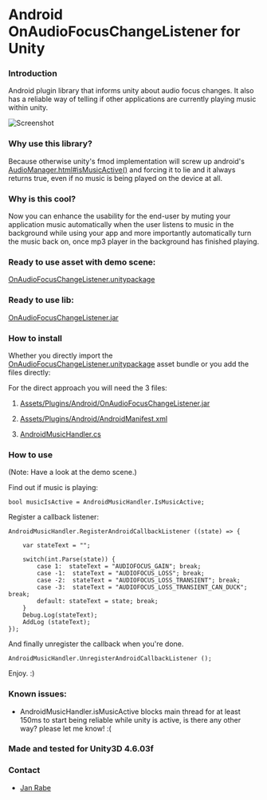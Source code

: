 Android OnAudioFocusChangeListener for Unity
============================================

### Introduction

Android plugin library that informs unity about audio focus changes. It also has a reliable way of telling if other applications are currently playing music within unity.

![Screenshot](https://raw.githubusercontent.com/kibotu/AndroidOnAudioFocusChangeListenerForUnity/master/Screenshot.png)

### Why use this library?

Because otherwise unity's fmod implementation will screw up android's [AudioManager.html#isMusicActive()](http://goo.gl/Aavbhr) and forcing it to lie and it always returns true, even if no music is being played on the device at all.

### Why is this cool?

Now you can enhance the usability for the end-user by muting your application music automatically when the user listens to music in the background while using your app and more importantly automatically turn the music back on, once mp3 player in the background has finished playing.

### Ready to use asset with demo scene:

[OnAudioFocusChangeListener.unitypackage](https://github.com/kibotu/AndroidOnAudioFocusChangeListenerForUnity/blob/master/OnAudioFocusChangeListener.unitypackage?raw=true)

### Ready to use lib:

[OnAudioFocusChangeListener.jar](https://github.com/kibotu/AndroidOnAudioFocusChangeListenerForUnity/blob/master/OnAudioFocusChangeListener.jar?raw=true)

### How to install

Whether you directly import the [OnAudioFocusChangeListener.unitypackage](https://github.com/kibotu/AndroidOnAudioFocusChangeListenerForUnity/blob/master/OnAudioFocusChangeListener.unitypackage?raw=true) asset bundle or you add the files directly:

For the direct approach you will need the 3 files:

1) [Assets/Plugins/Android/OnAudioFocusChangeListener.jar](https://raw.githubusercontent.com/kibotu/AndroidOnAudioFocusChangeListenerForUnity/master/Unity/Assets/Plugins/Android/OnAudioFocusChangeListener.jar)

2) [Assets/Plugins/Android/AndroidManifest.xml](https://raw.githubusercontent.com/kibotu/AndroidOnAudioFocusChangeListenerForUnity/master/Unity/Assets/Plugins/Android/AndroidManifest.xml)

3) [AndroidMusicHandler.cs](https://raw.githubusercontent.com/kibotu/AndroidOnAudioFocusChangeListenerForUnity/master/Unity/Assets/OnAudioFocusChangeListener/AndroidMusicHandler.cs)

### How to use

(Note: Have a look at the demo scene.)

Find out if music is playing:

    bool musicIsActive = AndroidMusicHandler.IsMusicActive;

Register a callback listener:

    AndroidMusicHandler.RegisterAndroidCallbackListener ((state) => {

        var stateText = "";

        switch(int.Parse(state)) {
            case 1:  stateText = "AUDIOFOCUS_GAIN"; break;
            case -1:  stateText = "AUDIOFOCUS_LOSS"; break;
            case -2:  stateText = "AUDIOFOCUS_LOSS_TRANSIENT"; break;
            case -3:  stateText = "AUDIOFOCUS_LOSS_TRANSIENT_CAN_DUCK"; break;
            default: stateText = state; break;
        }
        Debug.Log(stateText);
        AddLog (stateText);
    });

And finally unregister the callback when you're done.

    AndroidMusicHandler.UnregisterAndroidCallbackListener ();

Enjoy. :)

### Known issues:

- AndroidMusicHandler.isMusicActive blocks main thread for at least 150ms to start being reliable while unity is active, is there any other way? please let me know! :(

### Made and tested for Unity3D 4.6.03f

### Contact
* [Jan Rabe](mailto:janrabe@kibotu.net)
